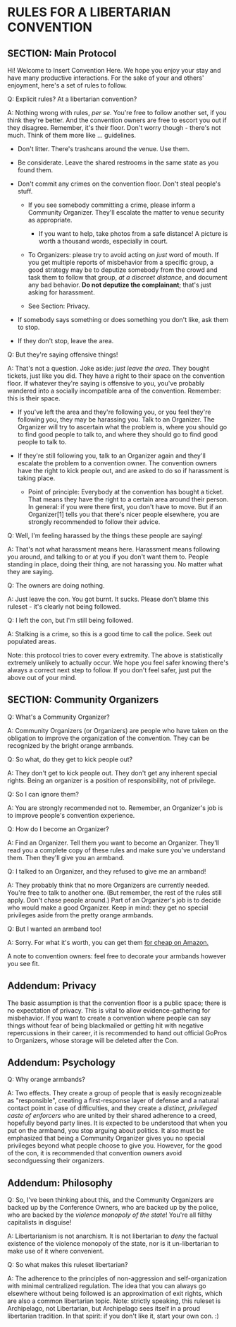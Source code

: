 RULES FOR A LIBERTARIAN CONVENTION
==================================

SECTION: Main Protocol
----------------------

Hi! Welcome to Insert Convention Here. We hope you enjoy your stay and have many productive interactions. For the sake of your and others' enjoyment, here's a set of rules to follow.

Q: Explicit rules? At a libertarian convention?

A: Nothing wrong with rules, _per se_. You're free to follow another set, if you think they're better. And the convention owners are free to escort you out if they disagree. Remember, it's their floor. Don't worry though - there's not much. Think of them more like ... guidelines.

* Don't litter. There's trashcans around the venue. Use them.

* Be considerate. Leave the shared restrooms in the same state as you found them.

* Don't commit any crimes on the convention floor. Don't steal people's stuff.

  * If you see somebody committing a crime, please inform a Community Organizer. They'll escalate the matter to venue security as appropriate.

    * If you want to help, take photos from a safe distance! A picture is worth a thousand words, especially in court.

  * To Organizers: please try to avoid acting on _just_ word of mouth. If you get multiple reports of misbehavior from a specific group, a good strategy may be to deputize somebody from the crowd and task them to follow that group, _at a discreet distance_, and document any bad behavior. **Do not deputize the complainant**; that's just asking for harassment.

  * See Section: Privacy.

* If somebody says something or does something you don't like, ask them to stop.

* If they don't stop, leave the area.

Q: But they're saying offensive things!

A: That's not a question. Joke aside: _just leave the area_. They bought tickets, just like you did. They have a right to their space on the convention floor. If whatever they're saying is offensive to you, you've probably wandered into a socially incompatible area of the convention. Remember: this is their space.

* If you've left the area and they're following you, or you feel they're following you, they may be harassing you. Talk to an Organizer. The Organizer will try to ascertain what the problem is, where you should go to find good people to talk to, and where they should go to find good people to talk to.

* If they're still following you, talk to an Organizer again and they'll escalate the problem to a convention owner. The convention owners have the right to kick people out, and are asked to do so if harassment is taking place.

  * Point of principle: Everybody at the convention has bought a ticket. That means they have the right to a certain area around their person. In general: if you were there first, you don't have to move. But if an Organizer[1] tells you that there's nicer people elsewhere, you are strongly recommended to follow their advice.

Q: Well, I'm feeling harassed by the things these people are saying!

A: That's not what harassment means here. Harassment means following you around, and talking to or at you if you don't want them to. People standing in place, doing their thing, are not harassing you. No matter what they are saying.

Q: The owners are doing nothing.

A: Just leave the con. You got burnt. It sucks. Please don't blame this ruleset - it's clearly not being followed.

Q: I left the con, but I'm still being followed.

A: Stalking is a crime, so this is a good time to call the police. Seek out populated areas.

Note: this protocol tries to cover every extremity. The above is statistically extremely unlikely to actually occur. We hope you feel safer knowing there's always a correct next step to follow. If you don't feel safer, just put the above out of your mind.

SECTION: Community Organizers
-----------------------------

Q: What's a Community Organizer?

A: Community Organizers (or Organizers) are people who have taken on the obligation to improve the organization of the convention. They can be recognized by the bright orange armbands.

Q: So what, do they get to kick people out?

A: They don't get to kick people out. They don't get any inherent special rights. Being an organizer is a position of responsibility, not of privilege.

Q: So I can ignore them?

A: You are strongly recommended not to. Remember, an Organizer's job is to improve people's convention experience.

Q: How do I become an Organizer?

A: Find an Organizer. Tell them you want to become an Organizer. They'll read you a complete copy of these rules and make sure you've understand them. Then they'll give you an armband.

Q: I talked to an Organizer, and they refused to give me an armband!

A: They probably think that no more Organizers are currently needed. You're free to talk to another one. (But remember, the rest of the rules still apply. Don't chase people around.) Part of an Organizer's job is to decide who would make a good Organizer. Keep in mind: they get no special privileges aside from the pretty orange armbands.

Q: But I wanted an armband too!

A: Sorry. For what it's worth, you can get them [for cheap on Amazon.](http://www.amazon.com/Tyvek-Wristbands-orange-Party-Accessory/dp/B001SQOAEW/ref=sr_1_8?keywords=orange+wristband)

A note to convention owners: feel free to decorate your armbands however you see fit.

Addendum: Privacy
-----------------

The basic assumption is that the convention floor is a public space; there is no expectation of privacy. This is vital to allow evidence-gathering for misbehavior. If you want to create a convention where people can say things without fear of being blackmailed or getting hit with negative repercussions in their career, it is recommended to hand out official GoPros to Organizers, whose storage will be deleted after the Con.

Addendum: Psychology
--------------------

Q: Why orange armbands?

A: Two effects. They create a group of people that is easily recognizeable as "responsible", creating a first-response layer of defense and a natural contact point in case of difficulties, and they create a _distinct, privileged caste of enforcers_ who are united by their shared adherence to a creed, hopefully beyond party lines. It is expected to be understood that when you put on the armband, you stop arguing about politics. It also must be emphasized that being a Community Organizer gives you no special privileges beyond what people choose to give you. However, for the good of the con, it is recommended that convention owners avoid secondguessing their organizers.

Addendum: Philosophy
--------------------

Q: So, I've been thinking about this, and the Community Organizers are backed up by the Conference Owners, who are backed up by the police, who are backed by the _violence monopoly of the state_! You're all filthy capitalists in disguise!

A: Libertarianism is not anarchism. It is not libertarian to *deny* the factual existence of the violence monopoly of the state, nor is it un-libertarian to make use of it where convenient.

Q: So what makes this ruleset libertarian?

A: The adherence to the principles of non-aggression and self-organization with minimal centralized regulation. The idea that you can always go elsewhere without being followed is an approximation of exit rights, which are also a common libertarian topic. Note: strictly speaking, this ruleset is Archipelago, not Libertarian, but Archipelago sees itself in a proud libertarian tradition. In that spirit: if you don't like it, start your own con. :)
